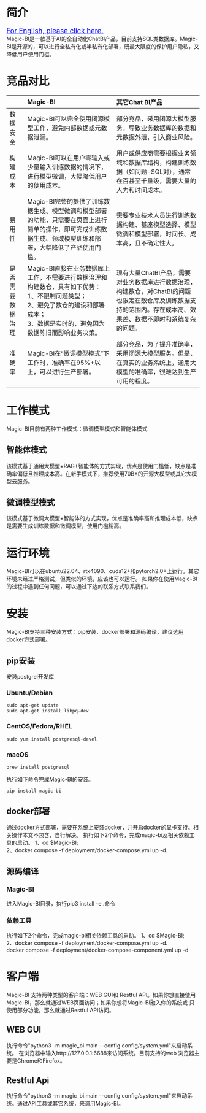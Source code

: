 # 简介
<a href="https://github.com/chaos-water/Magic-BI/blob/main/README.md" style="color: blue; font-size: 18px;">For English, please click here.</a><br/>
Magic-BI是一款基于AI的全自动化ChatBI产品，目前支持SQL类数据库。Magic-BI是开源的，可以进行全私有化或半私有化部署，既最大限度的保护用户隐私，又降低用户使用门槛。

# 竞品对比
|          | Magic-BI                                                                                                     | 	其它Chat BI产品                                                                           |
|:---------|:-------------------------------------------------------------------------------------------------------------|:---------------------------------------------------------------------------------------|
| 数据安全     | Magic-BI可以完全使用闭源模型工作，避免内部数据或元数据泄漏。                                                                           | 部分竞品，采用闭源大模型服务，导致业务数据库的数据和元数据外泄，引入商业风险。                                                |
| 构建成本     | Magic-BI可以在用户零输入或少量输入训练数据的情况下，进行模型微调，大幅降低用户的使用成本。                                                            | 用户或供应商需要根据业务领域和数据库结构，构建训练数据（如问题-SQL对），通常在百甚至千量级，需要大量的人力和时间成本。                          |
| 易用性      | Magic-BI完整的提供了训练数据生成、模型微调和模型部署的功能，只需要在页面上进行简单的操作，即可完成训练数据生成、领域模型训练和部署，大幅降低了产品使用门槛。                           | 需要专业技术人员进行训练数据构建、基座模型选择、模型微调和模型部署，时间长、成本高，且不确定性大。                                      |
| 是否需要数据治理 | Magic-BI直接在业务数据库上工作，不需要进行数据治理和构建数仓，具有如下优势：<br/>1、不限制问题类型；<br/>2、避免了数仓的建设和部署成本；<br/>3、数据是实时的，避免因为数据陈旧而影响业务决策。 | 现有大量ChatBI产品，需要对业务数据库进行数据治理，构建数仓，对ChatBI的问题也限定在数仓库及训练数据支持的范围内。存在成本高、效果差、数据不即时和系统复杂的问题。 |
| 准确率      | Magic-BI在“微调模型模式”下工作时，准确率在95%+以上，可以进行生产部署。                                                                   | 部分竞品，为了提升准确率，采用闭源大模型服务。但是，在真实的业务系统上，通用大模型的准确率，很难达到生产可用的程度。                             |

# 工作模式
Magic-BI目前有两种工作模式：微调模型模式和智能体模式
## 智能体模式
该模式基于通用大模型+RAG+智能体的方式实现，优点是使用门槛低，缺点是准确率偏低且推理成本高。在新手模式下，推荐使用70B+的开源大模型或其它大模型云服务。
## 微调模型模式
该模式基于微调大模型+智能体的方式实现，优点是准确率高和推理成本低，缺点是需要生成训练数据和微调模型，使用门槛稍高。

# 运行环境
Magic-BI可以在ubuntu22.04、rtx4090、cuda12+和pytorch2.0+上运行。其它环境未经过严格测试，但类似的环境，应该也可以运行。
如果你在使用Magic-BI的过程中遇到任何问题，可以通过下边的联系方式联系我们。

# 安装
Magic-BI支持三种安装方式：pip安装、docker部署和源码编译，建议选用docker方式部署。
## pip安装
安装postgrel开发库
### Ubuntu/Debian
```
sudo apt-get update
sudo apt-get install libpq-dev
```
### CentOS/Fedora/RHEL
```
sudo yum install postgresql-devel
```
### macOS
```
brew install postgresql
```
执行如下命令完成Magic-BI的安装。
```
pip install magic-bi
```
## docker部署
通过docker方式部署，需要在系统上安装docker，并开启docker的显卡支持。相关操作本文不包含，自行解决。
执行如下2个命令，完成magic-bi及相关依赖工具的启动。
1、cd $Magic-BI;<br />
2、docker compose -f deployment/docker-compose.yml up -d.<br />

## 源码编译
### Magic-BI
进入Magic-BI目录，执行pip3 install -e .命令

### 依赖工具
执行如下2个命令，完成magic-bi相关依赖工具的启动。
1、cd $Magic-BI;<br />
2、docker compose -f deployment/docker-compose.yml up -d.<br />
docker compose -f deployment/docker-compose-component.yml up -d

# 客户端
Magic-BI 支持两种类型的客户端：WEB GUI和 Restful API。如果你想直接使用Magic-BI，那么就通过WEB页面访问；如果你想将Magic-BI融入你的系统或
只使用部分功能，那么就通过Restful API访问。
## WEB GUI
执行命令"python3 -m magic_bi.main --config config/system.yml"来启动系统。 在浏览器中输入http://127.0.0.1:6688来访问系统。目前支持的web
浏览器主要是Chrome和Firefox。
## Restful Api
执行命令"python3 -m magic_bi.main --config config/system.yml"来启动系统。通过API工具或其它系统，来调用Magic-BI。
